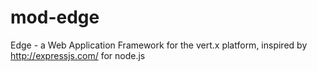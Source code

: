 mod-edge
=========

Edge - a Web Application Framework for the vert.x platform, inspired by http://expressjs.com/ for node.js
